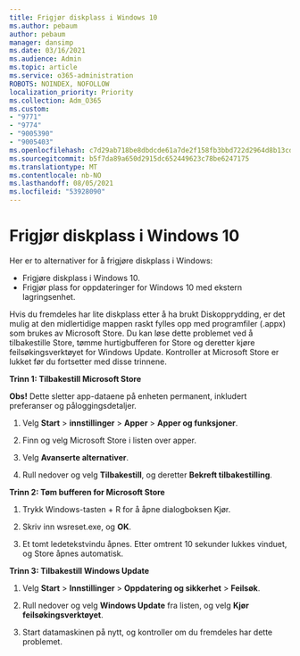 ```yaml
---
title: Frigjør diskplass i Windows 10
ms.author: pebaum
author: pebaum
manager: dansimp
ms.date: 03/16/2021
ms.audience: Admin
ms.topic: article
ms.service: o365-administration
ROBOTS: NOINDEX, NOFOLLOW
localization_priority: Priority
ms.collection: Adm_O365
ms.custom:
- "9771"
- "9774"
- "9005390"
- "9005403"
ms.openlocfilehash: c7d29ab718be8dbdcde61a7de2f158fb3bbd722d2964d8b13cde9936dd1e5ee1
ms.sourcegitcommit: b5f7da89a650d2915dc652449623c78be6247175
ms.translationtype: MT
ms.contentlocale: nb-NO
ms.lasthandoff: 08/05/2021
ms.locfileid: "53928090"
---
```

# <a name="free-up-drive-space-in-windows-10"></a>Frigjør diskplass i Windows 10

Her er to alternativer for å frigjøre diskplass i Windows:

- Frigjøre diskplass i Windows 10.
- Frigjør plass for oppdateringer for Windows 10 med ekstern lagringsenhet.

Hvis du fremdeles har lite diskplass etter å ha brukt Diskopprydding, er det mulig at den midlertidige mappen raskt fylles opp med programfiler (.appx) som brukes av Microsoft Store. Du kan løse dette problemet ved å tilbakestille Store, tømme hurtigbufferen for Store og deretter kjøre feilsøkingsverktøyet for Windows Update. Kontroller at Microsoft Store er lukket før du fortsetter med disse trinnene.

**Trinn 1: Tilbakestill Microsoft Store**

**Obs!** Dette sletter app-dataene på enheten permanent, inkludert preferanser og påloggingsdetaljer.

1. Velg **Start** > **innstillinger** > **Apper** > **Apper og funksjoner**.

1. Finn og velg Microsoft Store i listen over apper.

1. Velg **Avanserte alternativer**.

1. Rull nedover og velg **Tilbakestill**, og deretter **Bekreft tilbakestilling**.

**Trinn 2: Tøm bufferen for Microsoft Store**

1. Trykk Windows-tasten + R for å åpne dialogboksen Kjør.

1. Skriv inn wsreset.exe, og **OK**.

1. Et tomt ledetekstvindu åpnes. Etter omtrent 10 sekunder lukkes vinduet, og Store åpnes automatisk.

**Trinn 3: Tilbakestill Windows Update**

1. Velg **Start** > **Innstillinger** > **Oppdatering og sikkerhet** > **Feilsøk**.

1. Rull nedover og velg **Windows Update** fra listen, og velg **Kjør feilsøkingsverktøyet**.

1. Start datamaskinen på nytt, og kontroller om du fremdeles har dette problemet.

